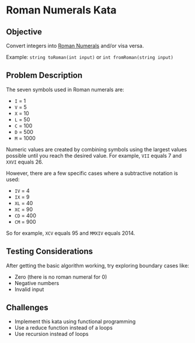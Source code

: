 # Roman Numerals Kata

## Objective

Convert integers into [Roman Numerals](http://en.wikipedia.org/wiki/Roman_numerals) and/or visa versa.

Example: `string toRoman(int input)` or `int fromRoman(string input)`

## Problem Description

The seven symbols used in Roman numerals are:

* `I` = 1
* `V` = 5
* `X` = 10
* `L` = 50
* `C` = 100
* `D` = 500
* `M` = 1000

Numeric values are created by combining symbols using the largest values possible
until you reach the desired value.
For example, `VII` equals 7 and `XXVI` equals 26.

However, there are a few specific cases where a subtractive notation is used:

* `IV` = 4
* `IX` = 9
* `XL` = 40
* `XC` = 90
* `CD` = 400
* `CM` = 900

So for example, `XCV` equals 95 and `MMXIV` equals 2014.

## Testing Considerations

After getting the basic algorithm working, try exploring boundary cases like:

* Zero (there is no roman numeral for 0)
* Negative numbers
* Invalid input

## Challenges

* Implement this kata using functional programming
* Use a reduce function instead of a loops
* Use recursion instead of loops
